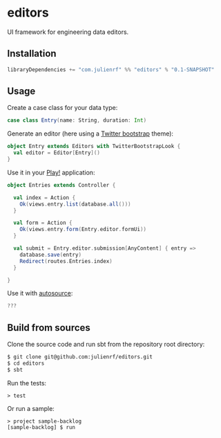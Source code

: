 # editors

UI framework for engineering data editors.

## Installation

```scala
libraryDependencies += "com.julienrf" %% "editors" % "0.1-SNAPSHOT"
```

## Usage

Create a case class for your data type:

```scala
case class Entry(name: String, duration: Int)
```

Generate an editor (here using a [Twitter bootstrap](http://getbootstrap.com/) theme):

```scala
object Entry extends Editors with TwitterBootstrapLook {
  val editor = Editor[Entry]()
}
```

Use it in your [Play!](http://www.playframework.com/) application:

```scala
object Entries extends Controller {

  val index = Action {
    Ok(views.entry.list(database.all()))
  }

  val form = Action {
    Ok(views.entry.form(Entry.editor.formUi))
  }

  val submit = Entry.editor.submission[AnyContent] { entry =>
    database.save(entry)
    Redirect(routes.Entries.index)
  }

}
```

Use it with [autosource](https://github.com/mandubian/play-autosource):

```scala
???
```

## Build from sources

Clone the source code and run sbt from the repository root directory:

```sh
$ git clone git@github.com:julienrf/editors.git
$ cd editors
$ sbt
```

Run the tests:

```
> test
```

Or run a sample:

```
> project sample-backlog
[sample-backlog] $ run
```
